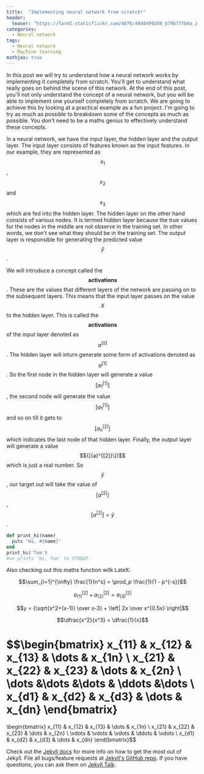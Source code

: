 ```yaml
---
title:  "Implementing neural network from scratch!"
header:
  teaser: "https://farm5.staticflickr.com/4076/4940499208_b79b77fb0a_z.jpg"
categories: 
  - Neural network
tags:
  - Neural network
  - Machine learning
mathjax: true
---
```


In this post we will try to understand how a neural network works by implementing it completely from scratch. You'll get to understand what really goes on behind the scene of this network. At the end of this post, you'll not only understand the concept of a neural network, but you will be able to implement one yourself completely from scratch. We are going to achieve this by looking at a practical example as a fun project.
I'm going to try as much as possible to breakdown some of the concepts as much as possible. You don't need to be a maths genius to effectively understand these concepts. 

In a neural network, we have the input layer, the hidden layer and the output layer. The input layer consists of features known as the input features. In our example, they are represented as $${x_1}$$, $${x_2}$$ and $${x_3}$$ which are fed into the hidden layer. The hidden layer on the other hand consists of various nodes. It is termed hidden layer because the true values for the nodes in the middle are not observe in the training set. In other words, we don't see what they should be in the training set. The output layer is responsible for generating the predicted value $${\hat{y}}$$.

We will introduce a concept called the $$ \textbf{activations}$$. These are the values that different layers of the network are passing on to the subsequent layers. This means that the input layer passes on the value $$X$$ to the hidden layer. This is called the $$ \textbf{activations}$$ of the input layer denoted as $${{a}^{[0]}}$$. The hidden layer will inturn generate some form of activations denoted as $${{a}^{[1]}}$$. So the first node in the hidden layer will generate a value $${[{a}_{1}^{[1]}]}$$, the second node will generate the value $${[{a}_{1}^{[1]}]}$$ and so on till it gets to $${[{a}_{n}^{[2]}]}$$ which indicates the last node of that hidden layer. Finally, the output layer will generate a value $${[{a}^{[2]}\]}$$ which is just a real number. So $${\hat{y}}$$, our target out will take the value of $${[{a}^{[2]}]}$$,  $${[{a}^{[2]}]} = {\hat{y}} $$.







```ruby
def print_hi(name)
  puts "Hi, #{name}"
end
print_hi('Tom')
#=> prints 'Hi, Tom' to STDOUT.
```

Also checking out this maths function witk LateX:

$$\sum_{i=1}^{\infty} \frac{1}{n^s} 
= \prod_p \frac{1}{1 - p^{-s}}$$

$$a_{(1)}^{[2]} + a_{(2)}^{[2]} = a_{(3)}^{[2]}$$

$$y = {\sqrt{x^2+(x-1)} \over x-3} + \left| 2x \over x^{0.5x} \right|$$

$$\dfrac{x^2}{x^3} = \dfrac{1}{x}$$


$$\begin{bmatrix}
    x_{11}       & x_{12} & x_{13} & \dots & x_{1n} \\
    x_{21}       & x_{22} & x_{23} & \dots & x_{2n} \\
    \dots 	 &\dots	  &\dots   & \ddots &\dots   \\
    x_{d1}       & x_{d2} & x_{d3} & \dots & x_{dn}
\end{bmatrix}
=
\begin{bmatrix}
    x_{11} & x_{12} & x_{13} & \dots  & x_{1n} \\
    x_{21} & x_{22} & x_{23} & \dots  & x_{2n} \\
    \vdots & \vdots & \vdots & \ddots & \vdots \\
    x_{d1} & x_{d2} & x_{d3} & \dots  & x_{dn}
\end{bmatrix}$$



Check out the [Jekyll docs][jekyll-docs] for more info on how to get the most out of Jekyll. File all bugs/feature requests at [Jekyll's GitHub repo][jekyll-gh]. If you have questions, you can ask them on [Jekyll Talk][jekyll-talk].

[jekyll-docs]: http://jekyllrb.com/docs/home
[jekyll-gh]:   https://github.com/jekyll/jekyll
[jekyll-talk]: https://talk.jekyllrb.com/
